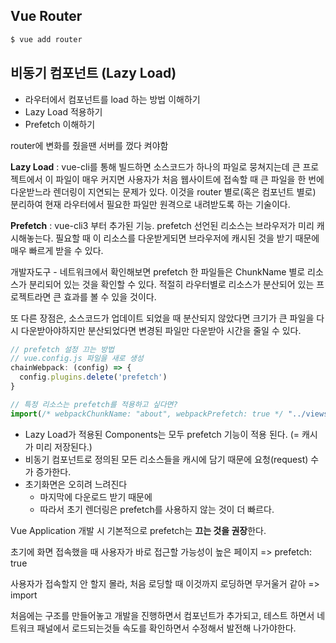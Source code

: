## Vue Router

```python
$ vue add router
```

## 비동기 컴포넌트 (Lazy Load)

* 라우터에서 컴포넌트를 load 하는 방법 이해하기
* Lazy Load 적용하기
* Prefetch 이해하기

router에 변화를 줬을땐 서버를 껐다 켜야함

**Lazy Load** : vue-cli를 통해 빌드하면 소스코드가 하나의 파일로 뭉쳐지는데 큰 프로젝트에서 이 파일이 매우 커지면 사용자가 처음 웹사이트에 접속할 때 큰 파일을 한 번에 다운받느라 렌더링이 지연되는 문제가 있다. 이것을 router 별로(혹은 컴포넌트 별로) 분리하여 현재 라우터에서 필요한 파일만 원격으로 내려받도록 하는 기술이다.

**Prefetch** : vue-cli3 부터 추가된 기능. prefetch 선언된 리소스는 브라우저가 미리 캐시해놓는다. 필요할 때 이 리소스를 다운받게되면 브라우저에 캐시된 것을 받기 때문에 매우 빠르게 받을 수 있다.

개발자도구 - 네트워크에서 확인해보면 prefetch 한 파일들은 ChunkName 별로 리소스가 분리되어 있는 것을 확인할 수 있다. 적절히 라우터별로 리소스가 분산되어 있는 프로젝트라면 큰 효과를 볼 수 있을 것이다.

또 다른 장점은, 소스코드가 업데이트 되었을 때 분산되지 않았다면 크기가 큰 파일을 다시 다운받아야하지만 분산되었다면 변경된 파일만 다운받아 시간을 줄일 수 있다.

```javascript
// prefetch 설정 끄는 방법
// vue.config.js 파일을 새로 생성
chainWebpack: (config) => {
  config.plugins.delete('prefetch')
}

// 특정 리소스는 prefetch를 적용하고 싶다면?
import(/* webpackChunkName: "about", webpackPrefetch: true */ "../views/About.vue"),
```

- Lazy Load가 적용된 Components는 모두 prefetch 기능이 적용 된다. (= 캐시가 미리 저장된다.)
- 비동기 컴포넌트로 정의된 모든 리소스들을 캐시에 담기 때문에 요청(request) 수가 증가한다.
- 초기화면은 오히려 느려진다
  - 마지막에 다운로드 받기 때문에
  - 따라서 초기 렌더링은 prefetch를 사용하지 않는 것이 더 빠르다.

Vue Application 개발 시 기본적으로 prefetch는 **끄는 것을 권장**한다.

초기에 화면 접속했을 때 사용자가 바로 접근할 가능성이 높은 페이지 => prefetch: true

사용자가 접속할지 안 할지 몰라, 처음 로딩할 때 이것까지 로딩하면 무거울거 같아 => import

처음에는 구조를 만들어놓고 개발을 진행하면서 컴포넌트가 추가되고, 테스트 하면서 네트워크 패널에서 로드되는것들 속도를 확인하면서 수정해서 발전해 나가야한다.



